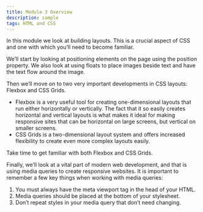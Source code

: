 ```yaml
---
title: Module 3 Overview
description: sample
tags: HTML and CSS
---
```


In this module we look at building layouts. This is a crucial aspect of CSS and one with which you’ll need to become familiar.

We’ll start by looking at positioning elements on the page using the position property. We also look at using floats to place images beside text and have the text flow around the image.

Then we’ll move on to two very important developments in CSS layouts: Flexbox and CSS Grids.

- Flexbox is a very useful tool for creating one-dimensional layouts that run either horizontally or vertically. The fact that it so easily creates horizontal and vertical layouts is what makes it ideal for making responsive sites that can be horizontal on large screens, but vertical on smaller screens.
- CSS Grids is a two-dimensional layout system and offers increased flexibility to create even more complex layouts easily.

Take time to get familiar with both Flexbox and CSS Grids.

Finally, we’ll look at a vital part of modern web development, and that is using media queries to create responsive websites. It is important to remember a few key things when working with media queries:

1. You must always have the meta viewport tag in the head of your HTML.
2. Media queries should be placed at the bottom of your stylesheet.
3. Don’t repeat styles in your media query that don’t need changing.
